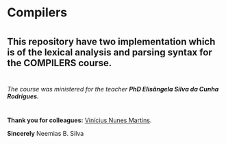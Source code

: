 # Compilers
#
## This repository have two implementation which is of the lexical analysis and parsing syntax for the COMPILERS course. 
#
###### The course was ministered for the teacher **PhD Elisângela Silva da Cunha Rodrigues.**
#

**Thank you for colleagues:** [Vinícius Nunes Martins](https://github.com/ViniciusNunesMartins).

**Sincerely** Neemias B. Silva